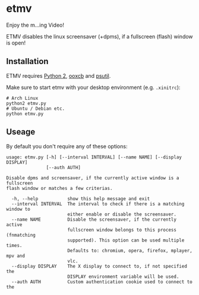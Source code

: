 etmv
====

Enjoy the m...ing Video!

ETMV disables the linux screensaver (+dpms), if a fullscreen (flash) window is open!


## Installation ##

ETMV requires [Python 2](http://www.python.org/download/releases/2.7.6/),
[ooxcb](https://github.com/samurai-x/ooxcb) and [psutil](https://code.google.com/p/psutil/).

Make sure to start etmv with your desktop environment (e.g. `.xinitrc`):

    # Arch Linux
    python2 etmv.py
    # Ubuntu / Debian etc.
    python etmv.py


## Useage ##

By default you don't require any of these options:

```
usage: etmv.py [-h] [--interval INTERVAL] [--name NAME] [--display DISPLAY]
               [--auth AUTH]

Disable dpms and screensaver, if the currently active window is a fullscreen
flash window or matches a few criterias.

  -h, --help           show this help message and exit
  --interval INTERVAL  The interval to check if there is a matching window to
                       either enable or disable the screensaver.
  --name NAME          Disable the screensaver, if the currently active
                       fullscreen window belongs to this process (fnmatching
                       supported). This option can be used multiple times.
                       Defaults to: chromium, opera, firefox, mplayer, mpv and
                       vlc.
  --display DISPLAY    The X display to connect to, if not specified the
                       DISPLAY environment variable will be used.
  --auth AUTH          Custom authentication cookie used to connect to the
```



